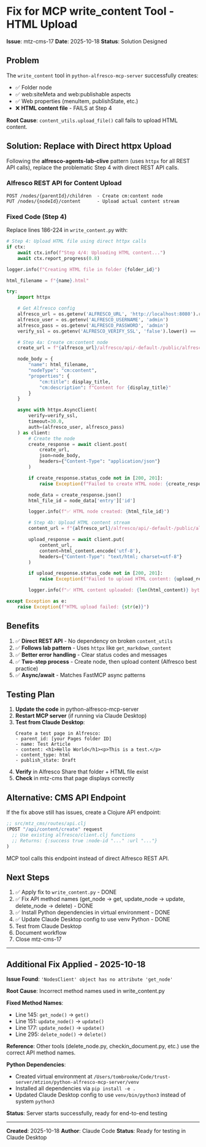 # Fix for MCP write_content Tool - HTML Upload

**Issue**: mtz-cms-17
**Date**: 2025-10-18
**Status**: Solution Designed

## Problem

The `write_content` tool in `python-alfresco-mcp-server` successfully creates:
- ✅ Folder node
- ✅ web:siteMeta and web:publishable aspects
- ✅ Web properties (menuItem, publishState, etc.)
- ❌ **HTML content file** - FAILS at Step 4

**Root Cause**: `content_utils.upload_file()` call fails to upload HTML content.

## Solution: Replace with Direct httpx Upload

Following the **alfresco-agents-lab-clive** pattern (uses `httpx` for all REST API calls), replace the problematic Step 4 with direct REST API calls.

### Alfresco REST API for Content Upload

```
POST /nodes/{parentId}/children  - Create cm:content node
PUT /nodes/{nodeId}/content      - Upload actual content stream
```

### Fixed Code (Step 4)

Replace lines 186-224 in `write_content.py` with:

```python
# Step 4: Upload HTML file using direct httpx calls
if ctx:
    await ctx.info(f"Step 4/4: Uploading HTML content...")
    await ctx.report_progress(0.8)

logger.info(f"Creating HTML file in folder {folder_id}")

html_filename = f"{name}.html"

try:
    import httpx

    # Get Alfresco config
    alfresco_url = os.getenv('ALFRESCO_URL', 'http://localhost:8080').rstrip('/')
    alfresco_user = os.getenv('ALFRESCO_USERNAME', 'admin')
    alfresco_pass = os.getenv('ALFRESCO_PASSWORD', 'admin')
    verify_ssl = os.getenv('ALFRESCO_VERIFY_SSL', 'false').lower() == 'true'

    # Step 4a: Create cm:content node
    create_url = f"{alfresco_url}/alfresco/api/-default-/public/alfresco/versions/1/nodes/{folder_id}/children"

    node_body = {
        "name": html_filename,
        "nodeType": "cm:content",
        "properties": {
            "cm:title": display_title,
            "cm:description": f"Content for {display_title}"
        }
    }

    async with httpx.AsyncClient(
        verify=verify_ssl,
        timeout=30.0,
        auth=(alfresco_user, alfresco_pass)
    ) as client:
        # Create the node
        create_response = await client.post(
            create_url,
            json=node_body,
            headers={"Content-Type": "application/json"}
        )

        if create_response.status_code not in [200, 201]:
            raise Exception(f"Failed to create HTML node: {create_response.status_code} - {create_response.text}")

        node_data = create_response.json()
        html_file_id = node_data['entry']['id']

        logger.info(f"✅ HTML node created: {html_file_id}")

        # Step 4b: Upload HTML content stream
        content_url = f"{alfresco_url}/alfresco/api/-default-/public/alfresco/versions/1/nodes/{html_file_id}/content"

        upload_response = await client.put(
            content_url,
            content=html_content.encode('utf-8'),
            headers={"Content-Type": "text/html; charset=utf-8"}
        )

        if upload_response.status_code not in [200, 201]:
            raise Exception(f"Failed to upload HTML content: {upload_response.status_code} - {upload_response.text}")

        logger.info(f"✅ HTML content uploaded: {len(html_content)} bytes")

except Exception as e:
    raise Exception(f"HTML upload failed: {str(e)}")
```

## Benefits

1. ✅ **Direct REST API** - No dependency on broken `content_utils`
2. ✅ **Follows lab pattern** - Uses `httpx` like `get_markdown_content`
3. ✅ **Better error handling** - Clear status codes and messages
4. ✅ **Two-step process** - Create node, then upload content (Alfresco best practice)
5. ✅ **Async/await** - Matches FastMCP async patterns

## Testing Plan

1. **Update the code** in python-alfresco-mcp-server
2. **Restart MCP server** (if running via Claude Desktop)
3. **Test from Claude Desktop**:
   ```
   Create a test page in Alfresco:
   - parent_id: [your Pages folder ID]
   - name: Test Article
   - content: <h1>Hello World</h1><p>This is a test.</p>
   - content_type: html
   - publish_state: Draft
   ```
4. **Verify** in Alfresco Share that folder + HTML file exist
5. **Check** in mtz-cms that page displays correctly

## Alternative: CMS API Endpoint

If the fix above still has issues, create a Clojure API endpoint:

```clojure
;; src/mtz_cms/routes/api.clj
(POST "/api/content/create" request
  ;; Use existing alfresco/client.clj functions
  ;; Returns: {:success true :node-id "..." :url "..."}
)
```

MCP tool calls this endpoint instead of direct Alfresco REST API.

## Next Steps

1. ✅ Apply fix to `write_content.py` - DONE
2. ✅ Fix API method names (get_node → get, update_node → update, delete_node → delete) - DONE
3. ✅ Install Python dependencies in virtual environment - DONE
4. ✅ Update Claude Desktop config to use venv Python - DONE
5. Test from Claude Desktop
6. Document workflow
7. Close mtz-cms-17

---

## Additional Fix Applied - 2025-10-18

**Issue Found**: `'NodesClient' object has no attribute 'get_node'`

**Root Cause**: Incorrect method names used in write_content.py

**Fixed Method Names**:
- Line 145: `get_node()` → `get()`
- Line 151: `update_node()` → `update()`
- Line 177: `update_node()` → `update()`
- Line 295: `delete_node()` → `delete()`

**Reference**: Other tools (delete_node.py, checkin_document.py, etc.) use the correct API method names.

**Python Dependencies**:
- Created virtual environment at `/Users/tombrooke/Code/trust-server/mtzion/python-alfresco-mcp-server/venv`
- Installed all dependencies via `pip install -e .`
- Updated Claude Desktop config to use `venv/bin/python3` instead of system `python3`

**Status**: Server starts successfully, ready for end-to-end testing

---

**Created**: 2025-10-18
**Author**: Claude Code
**Status**: Ready for testing in Claude Desktop
